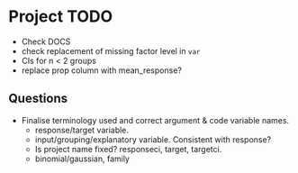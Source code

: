 # Project TODO

* Check DOCS
* check replacement of missing factor level in `var`
* CIs for n < 2 groups
* replace prop column with mean_response?

## Questions

* Finalise terminology used and correct argument & code variable names.
    * response/target variable.
    * input/grouping/explanatory variable. Consistent with response? 
    * Is project name fixed? responseci, target, targetci.
    * binomial/gaussian, family
